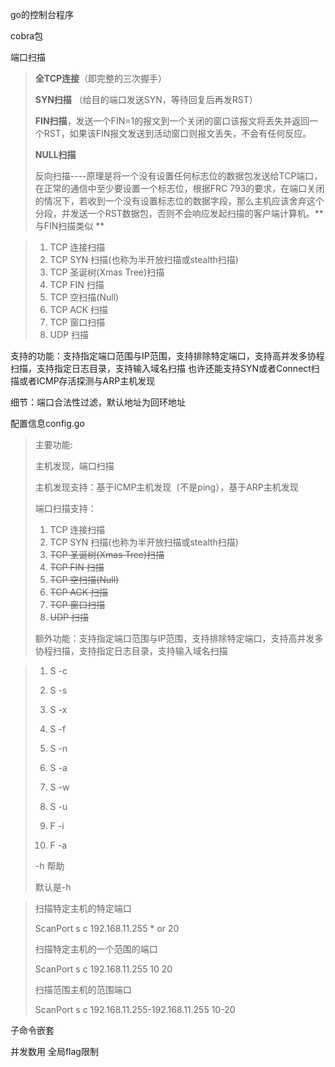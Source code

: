 go的控制台程序

cobra包

端口扫描

> **全TCP连接**（即完整的三次握手）
>
> **SYN扫描** （给目的端口发送SYN，等待回复后再发RST）
>
> **FIN扫描**，发送一个FIN=1的报文到一个关闭的窗口该报文将丢失并返回一个RST，如果该FIN报文发送到活动窗口则报文丢失，不会有任何反应。
>
> **NULL扫描**
>
> 反向扫描----原理是将一个没有设置任何标志位的数据包发送给TCP端口，在正常的通信中至少要设置一个标志位，根据FRC 793的要求，在端口关闭的情况下，若收到一个没有设置标志位的数据字段，那么主机应该舍弃这个分段，并发送一个RST数据包，否则不会响应发起扫描的客户端计算机。**与FIN扫描类似 ** 

> 1. TCP 连接扫描 
> 2. TCP SYN 扫描(也称为半开放扫描或stealth扫描) 
> 3. TCP 圣诞树(Xmas Tree)扫描 
> 4. TCP FIN 扫描 
> 5. TCP 空扫描(Null) 
> 6. TCP ACK 扫描 
> 7. TCP 窗口扫描 
> 8. UDP 扫描

支持的功能：支持指定端口范围与IP范围，支持排除特定端口，支持高并发多协程扫描，支持指定日志目录，支持输入域名扫描
	也许还能支持SYN或者Connect扫描或者ICMP存活探测与ARP主机发现

细节：端口合法性过滤，默认地址为回环地址

配置信息config.go







>  主要功能:
>
>  主机发现，端口扫描
>
>  主机发现支持：基于ICMP主机发现（不是ping），基于ARP主机发现
>
>  端口扫描支持：
>
>  1. TCP 连接扫描 
>  2. TCP SYN 扫描(也称为半开放扫描或stealth扫描) 
>  3. ~~TCP 圣诞树(Xmas Tree)扫描~~ 
>  4. ~~TCP FIN 扫描~~ 
>  5. ~~TCP 空扫描(Null)~~
>  6. ~~TCP ACK 扫描~~
>  7. ~~TCP 窗口扫描~~
>  8. ~~UDP 扫描~~
>
>  
>
>  额外功能：支持指定端口范围与IP范围，支持排除特定端口，支持高并发多协程扫描，支持指定日志目录，支持输入域名扫描



> 1. S -c
> 2. S -s
> 3. S -x
> 4. S -f
> 5. S -n
> 6. S -a
> 7. S -w
> 8. S -u
>
> 
>
> 1. F -i
> 2. F -a
>
> 
>
> -h 帮助
>
> 默认是-h
>
> 
> 



> 扫描特定主机的特定端口
>
> ScanPort s c 192.168.11.255 * or 20
>
> 扫描特定主机的一个范围的端口
>
> ScanPort s c 192.168.11.255 10 20
>
> 扫描范围主机的范围端口
>
> ScanPort s c 192.168.11.255-192.168.11.255 10-20



子命令嵌套



并发数用 全局flag限制
